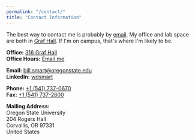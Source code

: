 ```yaml
---
permalink: "/contact/"
title: "Contact Information"
---
```


The best way to contact me is probably by [email](mailto:bill.smart@gmail.com).  My office and lab space are both in [Graf Hall](https://www.google.com/maps/place/Graf+Hall,+1680+SW+Monroe+Ave,+Corvallis,+OR+97331).  If I'm on campus, that's where I'm likely to be.

**Office:** [316 Graf Hall](https://www.google.com/maps/place/Graf+Hall,+1680+SW+Monroe+Ave,+Corvallis,+OR+97331)<br>
**Office Hours:** [Email me](mailto:bill.smart@oregonstate.edu)

**Email:** [bill.smart@oregonstate.edu](mailto:bill.smart@oregonstate.edu)<br>
**LinkedIn:** [wdsmart](http://www.linkedin.com/in/wdsmart)

**Phone:** [+1 (541) 737-0670](tel:5418380670)<br>
**Fax:** [+1 (541) 737-2600](tel:5418380670)

**Mailing Address:**<br>
Oregon State University<br>
204 Rogers Hall<br>
Corvallis, OR 97331<br>
United States<br>


